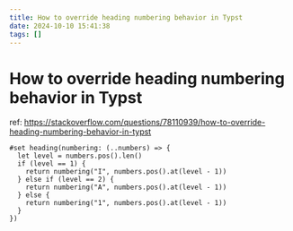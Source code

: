 ```yaml
---
title: How to override heading numbering behavior in Typst
date: 2024-10-10 15:41:38
tags: []
---
```

# How to override heading numbering behavior in Typst

ref: https://stackoverflow.com/questions/78110939/how-to-override-heading-numbering-behavior-in-typst 

```typst
#set heading(numbering: (..numbers) => {
  let level = numbers.pos().len()
  if (level == 1) {
    return numbering("I", numbers.pos().at(level - 1))
  } else if (level == 2) {
    return numbering("A", numbers.pos().at(level - 1))
  } else {
    return numbering("1", numbers.pos().at(level - 1))
  }
})
```

